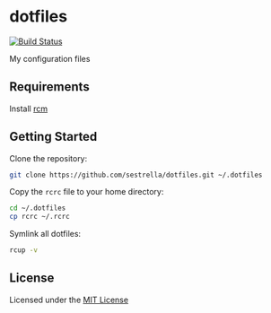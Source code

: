 # dotfiles

[![Build Status][travis-badge]][travis]

My configuration files

## Requirements

Install [rcm][rcm]

## Getting Started

Clone the repository:

```sh
git clone https://github.com/sestrella/dotfiles.git ~/.dotfiles
```

Copy the `rcrc` file to your home directory:

```sh
cd ~/.dotfiles
cp rcrc ~/.rcrc
```

Symlink all dotfiles:

```sh
rcup -v
```

## License

Licensed under the [MIT License](LICENSE)

[rcm]: https://github.com/thoughtbot/rcm
[travis-badge]: https://travis-ci.org/sestrella/dotfiles.svg?branch=master
[travis]: https://travis-ci.org/sestrella/dotfiles
